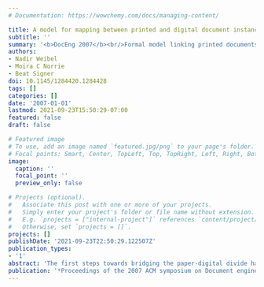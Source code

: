 ```yaml
---
# Documentation: https://wowchemy.com/docs/managing-content/

title: A model for mapping between printed and digital document instances
subtitle: ''
summary: '<b>DocEng 2007</b><br/>Formal model linking printed documents and their digital counterparts, enabling bidirectional navigation and synchronization so changes in print or PDF update the other, supporting consistent document workflows.'
authors:
- Nadir Weibel
- Moira C Norrie
- Beat Signer
doi: 10.1145/1284420.1284428
tags: []
categories: []
date: '2007-01-01'
lastmod: 2021-09-23T15:50:29-07:00
featured: false
draft: false

# Featured image
# To use, add an image named `featured.jpg/png` to your page's folder.
# Focal points: Smart, Center, TopLeft, Top, TopRight, Left, Right, BottomLeft, Bottom, BottomRight.
image:
  caption: ''
  focal_point: ''
  preview_only: false

# Projects (optional).
#   Associate this post with one or more of your projects.
#   Simply enter your project's folder or file name without extension.
#   E.g. `projects = ["internal-project"]` references `content/project/deep-learning/index.md`.
#   Otherwise, set `projects = []`.
projects: []
publishDate: '2021-09-23T22:50:29.122507Z'
publication_types:
- '1'
abstract: 'The first steps towards bridging the paper-digital divide have been achieved with the development of a range of technologies that allow printed documents to be linked to digital content and services. However, the static nature of paper and limited structural information encoded in classical paginated formats make it difficult to map between parts of a printed instance of a document and logical elements of a digital instance of the same document, especially taking document revisions into account. We present a solution to this problem based on a model that combines metadata of the digital and printed instances to enable a seamless mapping between digital documents and their physical counterparts on paper. We also describe how the model was used to develop iDoc, a framework that supports the authoring and publishing of interactive paper documents.'
publication: '*Proceedings of the 2007 ACM symposium on Document engineering*'
---
```

